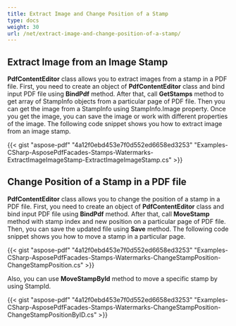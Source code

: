 ```yaml
---
title: Extract Image and Change Position of a Stamp
type: docs
weight: 30
url: /net/extract-image-and-change-position-of-a-stamp/
---
```


## **Extract Image from an Image Stamp**
**PdfContentEditor** class allows you to extract images from a stamp in a PDF file. First, you need to create an object of **PdfContentEditor** class and bind input PDF file using **BindPdf** method. After that, call **GetStamps** method to get array of StampInfo objects from a particular page of PDF file. Then you can get the image from a StampInfo using StampInfo.Image property. Once you get the image, you can save the image or work with different properties of the image. The following code snippet shows you how to extract image from an image stamp.



{{< gist "aspose-pdf" "4a12f0ebd453e7f0d552ed6658ed3253" "Examples-CSharp-AsposePdfFacades-Stamps-Watermarks-ExtractImageImageStamp-ExtractImageImageStamp.cs" >}}
## **Change Position of a Stamp in a PDF file**
**PdfContentEditor** class allows you to change the position of a stamp in a PDF file. First, you need to create an object of **PdfContentEditor** class and bind input PDF file using **BindPdf** method. After that, call **MoveStamp** method with stamp index and new position on a particular page of PDF file. Then, you can save the updated file using **Save** method. The following code snippet shows you how to move a stamp in a particular page.



{{< gist "aspose-pdf" "4a12f0ebd453e7f0d552ed6658ed3253" "Examples-CSharp-AsposePdfFacades-Stamps-Watermarks-ChangeStampPosition-ChangeStampPosition.cs" >}}



Also, you can use **MoveStampById** method to move a specific stamp by using StampId.



{{< gist "aspose-pdf" "4a12f0ebd453e7f0d552ed6658ed3253" "Examples-CSharp-AsposePdfFacades-Stamps-Watermarks-ChangeStampPosition-ChangeStampPositionByID.cs" >}}
